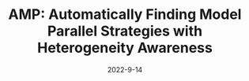 ---
title: "AMP: Automatically Finding Model Parallel Strategies with Heterogeneity Awareness"
excerpt: 'D. Li, H. Wang, E. P. Xing, H. Zhang, NeurIPS 2022 \[[arXiv](https://arxiv.org/abs/2210.07297)\]'
date: 2022-9-14
venue: 'NeurIPS'
pubtype: '2022'
excerpt_separator: ""
---
